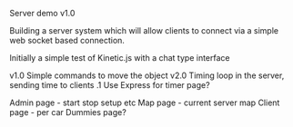 Server demo v1.0

Building a server system which will allow clients to connect via a simple web socket based connection.

Initially a simple test of Kinetic.js with a chat type interface

v1.0 Simple commands to move the object
v2.0 Timing loop in the server, sending time to clients
  .1 Use Express for timer page?


  Admin page - start stop setup etc
  Map page - current server map
  Client page - per car
  Dummies page?
